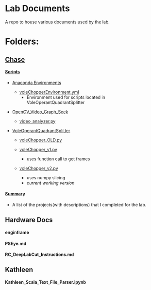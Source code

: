 # Lab Documents
A repo to house various documents used by the lab.

# Folders:

## [Chase](https://github.com/donaldsonlab/Documents/tree/master/Chase)
#### [Scripts](https://github.com/donaldsonlab/Documents/tree/master/Chase/Scripts)
  * [Anaconda Environments](https://github.com/donaldsonlab/Documents/tree/master/Chase/Scripts/Anaconda%20Environments)
    * [voleChopperEnvironment.yml](https://github.com/donaldsonlab/Documents/blob/master/Chase/Scripts/Anaconda%20Environments/voleChopperEnvironment.yml)
      * Environment used for scripts located in VoleOperantQuadrantSplitter
      
  * [OpenCV_Video_Graph_Seek](https://github.com/donaldsonlab/Documents/tree/master/Chase/Scripts/OpenCV_Video_Graph_Seek)
    * [video_analyzer.py](https://github.com/donaldsonlab/Documents/blob/master/Chase/Scripts/OpenCV_Video_Graph_Seek/video_analyzer.py)

  * [VoleOperantQuadrantSplitter](https://github.com/donaldsonlab/Documents/tree/master/Chase/Scripts/VoleOperantQuadrantSplitter)
    * [voleChopper_OLD.py](https://github.com/donaldsonlab/Documents/blob/master/Chase/Scripts/VoleOperantQuadrantSplitter/voleChopper_OLD.py)

    * [voleChopper_v1.py](https://github.com/donaldsonlab/Documents/blob/master/Chase/Scripts/VoleOperantQuadrantSplitter/voleChopper_v1.py)
      * uses function call to get frames
    * [voleChopper_v2.py](https://github.com/donaldsonlab/Documents/blob/master/Chase/Scripts/VoleOperantQuadrantSplitter/voleChopper_v2.py)
      * uses numpy slicing
      * *current working version*

#### [Summary](https://github.com/donaldsonlab/Documents/tree/master/Chase/Summary)
  * A list of the projects(with descriptions) that I completed for the lab.
  
## Hardware Docs
#### enginframe

#### PSEye.md

#### RC_DeepLabCut_Instructions.md

## Kathleen
#### Kathleen_Scala_Text_File_Parser.ipynb
